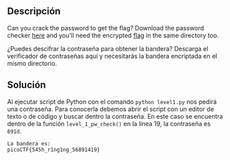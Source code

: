 ## Descripción
Can you crack the password to get the flag? Download the password checker [here](https://artifacts.picoctf.net/c/10/level1.py) and you'll need the encrypted [flag](https://artifacts.picoctf.net/c/10/level1.flag.txt.enc) in the same directory too.

¿Puedes descifrar la contraseña para obtener la bandera? Descarga el verificador de contraseñas aquí y necesitarás la bandera encriptada en el mismo directorio.
## Solución
Al ejecutar script de Python con el comando `python level1.py` nos pedirá una contraseña. Para conocerla debemos abrir el script con un editor de texto o de código y buscar dentro la contraseña. En este caso se encuentra dentro de la función `level_1_pw_check()` en la línea 19, la contraseña es `691d`.
```
La bandera es:
picoCTF{545h_r1ng1ng_56891419}
```